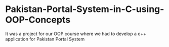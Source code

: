 # Pakistan-Portal-System-in-C-using-OOP-Concepts
It was a project for our OOP course where we had to develop a c++ application for Pakistan Portal System
